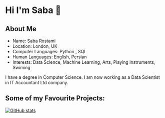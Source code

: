 # Hi I'm Saba 👋

## About Me
- Name: Saba Rostami
- Location: London, UK
- Computer Languages: Python , SQL
- Human Languages: English, Persian
- Interests: Data Science, Machine Learning, Arts, Playing instruments, Swiming

I have a degree in Computer Science. I am now working as a Data Scientist in IT Accountant Ltd company.

## Some of my Favourite Projects:
[![GitHub stats](https://github-readme-stats.vercel.app/api?username=Saba-Rostami)](https://github.com/anuraghazra/github-readme-stats)

